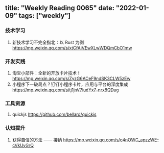 title: "Weekly Reading 0065"
date: "2022-01-09"
tags: ["weekly"]
---

### 技术学习
1. 新技术学习不完全指北：以 Rust 为例 https://mp.weixin.qq.com/s/xtCfAiVEwXLwWDQmCbO1mw

### 开发实践
1. 淘宝小部件：全新的开放卡片技术！ https://mp.weixin.qq.com/s/ZyzG6ACeF9ndSK3CLW5zEw
2. 小程序下一破局点？钉钉小程序卡片，应用与平台的深度集成 https://mp.weixin.qq.com/s/tj1jnV7ludYx7-nrx8QDug

### 工具资源
1. quickjs  https://github.com/bellard/quickjs

### 认知提升
1. 获得自信的方法 —— 接纳 https://mp.weixin.qq.com/s/c4nOWG_apzzWE-cVkUyGrQ